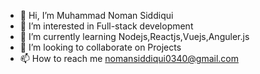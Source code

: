 - 👋 Hi, I’m Muhammad Noman Siddiqui
- 👀 I’m interested in Full-stack development
- 🌱 I’m currently learning Nodejs,Reactjs,Vuejs,Anguler.js
- 💞️ I’m looking to collaborate on Projects
- 📫 How to reach me nomansiddiqui0340@gmail.com

<!---
maksof-noman/maksof-noman is a ✨ special ✨ repository because its `README.md` (this file) appears on your GitHub profile.
You can click the Preview link to take a look at your changes.
--->
